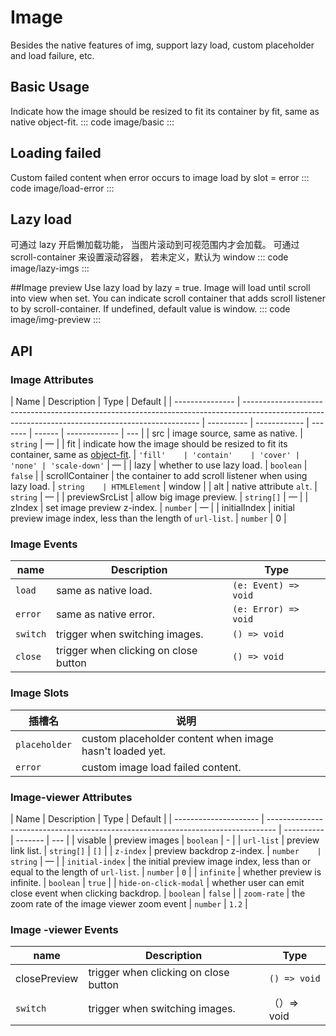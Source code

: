 <script setup>
import basic from 'exam/image/basic.vue'
import loadError from 'exam/image/load-error.vue'
import lazyImgs from 'exam/image/lazy-imgs.vue'
import imgPreview from'exam/image/img-preview.vue'
</script>

# Image

Besides the native features of img, support lazy load, custom placeholder and load failure, etc.

## Basic Usage

Indicate how the image should be resized to fit its container by fit, same as native object-fit.
::: code image/basic
<basic></basic>
:::

## Loading failed

Custom failed content when error occurs to image load by slot = error
::: code image/load-error
<loadError></loadError>
:::

## Lazy load

可通过 lazy 开启懒加载功能， 当图片滚动到可视范围内才会加载。 可通过 scroll-container 来设置滚动容器， 若未定义，默认为 window
::: code image/lazy-imgs
<lazyImgs></lazyImgs>
:::

##Image preview
Use lazy load by lazy = true. Image will load until scroll into view when set. You can indicate scroll container that adds scroll listener to by scroll-container. If undefined, default value is window.
::: code image/img-preview
<imgPreview></imgPreview>
:::

## API

### Image Attributes

| Name            | Description                                                                                                                                       | Type       | Default      |
| --------------- | ------------------------------------------------------------------------------------------------------------------------------------------------- | ---------- | ------------ | ------- | ------ | ------------- | --- |
| src             | image source, same as native.                                                                                                                     | `string`   | —            |
| fit             | indicate how the image should be resized to fit its container, same as [object-fit](https://developer.mozilla.org/en-US/docs/Web/CSS/object-fit). | `'fill'    | 'contain'    | 'cover' | 'none' | 'scale-down'` | —   |
| lazy            | whether to use lazy load.                                                                                                                         | `boolean`  | `false`      |
| scrollContainer | the container to add scroll listener when using lazy load.                                                                                        | `string    | HTMLElement` | window  |
| alt             | native attribute `alt`.                                                                                                                           | `string`   | —            |
| previewSrcList  | allow big image preview.                                                                                                                          | `string[]` | —            |
| zIndex          | set image preview z-index.                                                                                                                        | `number`   | —            |
| initialIndex    | initial preview image index, less than the length of `url-list`.                                                                                  | `number`   | 0            |

### Image Events

| name     | Description                           | Type                 |
| -------- | ------------------------------------- | -------------------- |
| `load`   | same as native load.                  | `(e: Event) => void` |
| `error`  | same as native error.                 | `(e: Error) => void` |
| `switch` | trigger when switching images.        | `() => void`         |
| `close`  | trigger when clicking on close button | `() => void`         |

### Image Slots

| 插槽名        | 说明                                                     |     |     |     |
| ------------- | -------------------------------------------------------- | --- | --- | --- |
| `placeholder` | custom placeholder content when image hasn't loaded yet. |     |     |     |
| `error`       | custom image load failed content.                        |     |     |     |

### Image-viewer Attributes

| Name                  | Description                                                                      | Type       | Default |
| --------------------- | -------------------------------------------------------------------------------- | ---------- | ------- | --- |
| visable               | preview images                                                                   | `boolean`  | -       |
| `url-list`            | preview link list.                                                               | `string[]` | `[]`    |
| `z-index`             | preview backdrop z-index.                                                        | `number    | string` | —   |
| `initial-index`       | the initial preview image index, less than or equal to the length of `url-list`. | `number`   | `0`     |
| `infinite`            | whether preview is infinite.                                                     | `boolean`  | `true`  |
| `hide-on-click-modal` | whether user can emit close event when clicking backdrop.                        | `boolean`  | `false` |
| `zoom-rate`           | the zoom rate of the image viewer zoom event                                     | `number`   | `1.2`   |

### Image -viewer Events

| name         | Description                           | Type         |
| ------------ | ------------------------------------- | ------------ |
| closePreview | trigger when clicking on close button | `() => void` |
| `switch`     | trigger when switching images.        | （）=> void  |
